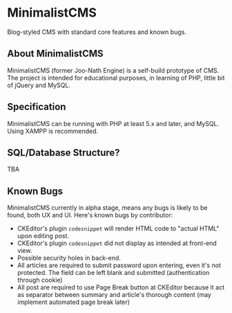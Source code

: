 # MinimalistCMS
Blog-styled CMS with standard core features and known bugs.

## About MinimalistCMS
MinimalistCMS (former Joo-Nath Engine) is a self-build prototype of CMS. The project is intended for educational purposes, in learning of PHP, little bit of jQuery and MySQL.

## Specification
MinimalistCMS can be running with PHP at least 5.x and later, and MySQL. Using XAMPP is recommended.

## SQL/Database Structure?
TBA

## Known Bugs
MinimalistCMS currently in alpha stage, means any bugs is likely to be found, both UX and UI. Here's known bugs by contributor:
- CKEditor's plugin `codesnippet` will render HTML code to "actual HTML" upon editing post.
- CKEditor's plugin `codesnippet` did not display as intended at front-end view.
- Possible security holes in back-end.
- All articles are required to submit password upon entering, even it's not protected. The field can be left blank and submitted (authentication through cookie)
- All post are required to use Page Break button at CKEditor because it act as separator between summary and article's thorough content (may implement automated page break later)
